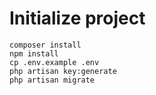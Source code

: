 # Initialize project
    composer install
    npm install
    cp .env.example .env
    php artisan key:generate
    php artisan migrate

